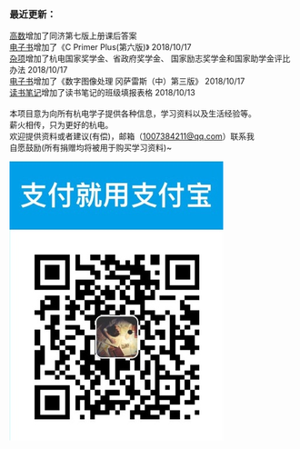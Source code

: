 ### 最近更新：</br>
[高数](https://github.com/FengGuanxi/HDU-Experience/tree/master/%E5%AD%A6%E4%B9%A0/%E9%AB%98%E7%AD%89%E6%95%B0%E5%AD%A6)增加了同济第七版上册课后答案</br>
[电子书](https://github.com/FengGuanxi/HDU-Experience/tree/master/%E5%AD%A6%E4%B9%A0/%E7%94%B5%E5%AD%90%E4%B9%A6)增加了《C Primer Plus(第六版)》 2018/10/17</br>
[杂项](https://github.com/FengGuanxi/HDU-Experience/tree/master/%E6%9D%82%E9%A1%B9)增加了杭电国家奖学金、省政府奖学金、 国家励志奖学金和国家助学金评比办法 2018/10/17</br>
[电子书](https://github.com/FengGuanxi/HDU-Experience/tree/master/%E5%AD%A6%E4%B9%A0/%E7%94%B5%E5%AD%90%E4%B9%A6)增加了《数字图像处理 冈萨雷斯（中）第三版》 2018/10/17</br>
[读书笔记](https://github.com/FengGuanxi/HDU-Experience/tree/master/%E6%9D%82%E9%A1%B9)增加了读书笔记的班级填报表格 2018/10/13</br>
</br>
本项目意为向所有杭电学子提供各种信息，学习资料以及生活经验等。</br>
薪火相传，只为更好的杭电。</br>
欢迎提供资料或者建议(有偿)，邮箱（1007384211@qq.com）联系我</br>
自愿鼓励(所有捐赠均将被用于购买学习资料)~

![支付宝](https://raw.githubusercontent.com/FengGuanxi/GitHub-/master/%E6%94%AF%E4%BB%98%E5%AE%9D.jpg)


